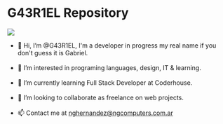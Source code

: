 <h1>G43R1EL Repository</h1>

<!-- Thanks to >> https://github.com/denvercoder1/readme-typing-svg -->
<img src="https://readme-typing-svg.herokuapp.com?font=Source+Sans+Pro&size=18&duration=7000&color=F724C5&center=true&vCenter=true&multiline=true&width=512&lines=coding+%3D%3E+(coding+%3D%3D+true)+%3F+makeCoffee()+%3A+keepCalmAndCode()">

<ul>
  <li>👋 Hi, I’m @G43R1EL, I'm a developer in progress my real name if you don't guess it is Gabriel.</li>
  <br>
  <li>👀 I’m interested in programing languages, design, IT & learning.</li>
  <br>
  <li>🌱 I’m currently learning Full Stack Developer at Coderhouse.</li>
  <br>
  <li>💞️ I’m looking to collaborate as freelance on web projects.</li>
  <br>
  <li>📫 Contact me at <a href="mailto:nghernandez@ngcomputers.com.ar">nghernandez@ngcomputers.com.ar</li>
</ul>

<!---
G43R1EL/G43R1EL is a ✨ special ✨ repository because its `README.md` (this file) appears on your GitHub profile.
You can click the Preview link to take a look at your changes.
--->
